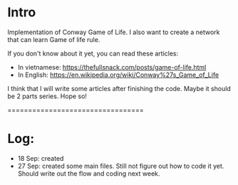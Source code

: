 # Intro

Implementation of Conway Game of Life. I also want to create a network that can learn Game of life rule.

If you don't know about it yet, you can read these articles:
+ In vietnamese: https://thefullsnack.com/posts/game-of-life.html
+ In English: https://en.wikipedia.org/wiki/Conway%27s_Game_of_Life

I think that I will write some articles after finishing the code. Maybe it should be 2 parts series. Hope so!

=================================

# Log:

+ 18 Sep: created
+ 27 Sep: created some main files. Still not figure out how to code it yet. Should write out the flow and coding next week.
